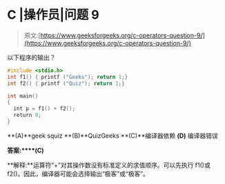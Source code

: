 # C |操作员|问题 9

> 原文:[https://www.geeksforgeeks.org/c-operators-question-9/](https://www.geeksforgeeks.org/c-operators-question-9/)

以下程序的输出？

```cpp
#include <stdio.h>
int f1() { printf ("Geeks"); return 1;}
int f2() { printf ("Quiz"); return 1;}

int main()
{
  int p = f1() + f2();
  return 0;
}
```

**(A)**geek squiz
**(B)**QuizGeeks
**(C)**编译器依赖
**(D)** 编译器错误

**答案:****(C)**

**解释:**运算符“+”对其操作数没有标准定义的求值顺序。可以先执行 f1()或 f2()。因此，编译器可能会选择输出“极客”或“极客”。